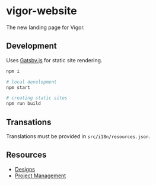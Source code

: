 # vigor-website

The new landing page for Vigor.

## Development

Uses [Gatsby.js](https://www.gatsbyjs.org/docs/) for static site rendering.

```bash
npm i

# local development
npm start

# creating static sites
npm run build
```

## Transations

Translations must be provided in `src/i18n/resources.json`.

## Resources

* [Designs](https://projects.invisionapp.com/d/main/default/?origin=v7#/console/18858395/392928819/preview?newCollabSignupFlow=0&scrollOffset=0)
* [Project Management](https://trello.com/c/gCdojCJE/107-vigor-website-development)

